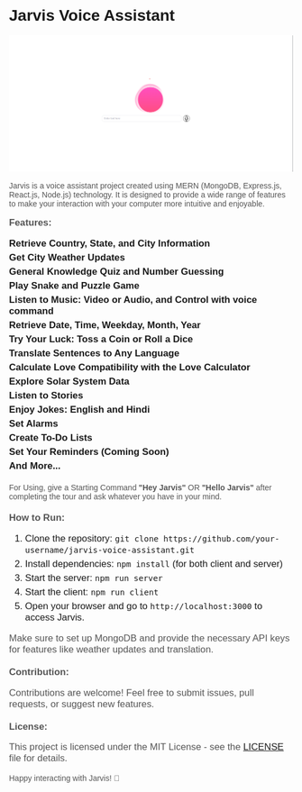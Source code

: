 <!DOCTYPE html>
<html lang="en">

<head>
  <meta charset="UTF-8">
  <meta name="viewport" content="width=device-width, initial-scale=1.0">
  <title>Jarvis Voice Assistant</title>
  <style>
    body {
      font-family: 'Arial', sans-serif;
      margin: 20px;
      padding: 20px;
    }

    h1 {
      color: #333;
    }

    p {
      color: #555;
    }

    img {
      max-width: 100%;
      height: auto;
    }

    .features {
      font-size: 1.2em;
      font-weight: bold;
      margin-bottom: 10px;
    }

    ul {
      list-style-type: none;
      padding: 0;
    }

    li {
      margin-bottom: 5px;
    }

    .usage {
      font-size: 1em;
      margin-top: 20px;
    }

    .how-to-run {
      font-size: 1.2em;
      margin-top: 20px;
    }

    .contribution {
      font-size: 1.2em;
      margin-top: 20px;
    }

    .license {
      font-size: 1.2em;
      margin-top: 20px;
    }
  </style>
</head>

<body>

  <h1>Jarvis Voice Assistant</h1>

  <img src="/jarvis Img.png" alt="Jarvis Logo">
  
  <p>Jarvis is a voice assistant project created using MERN (MongoDB, Express.js, React.js, Node.js) technology. It is designed to provide a wide range of features to make your interaction with your computer more intuitive and enjoyable.</p>

  <div class="features">
    <p>Features:</p>
    <ul>
      <li>Retrieve Country, State, and City Information</li>
      <li>Get City Weather Updates</li>
      <li>General Knowledge Quiz and Number Guessing</li>
      <li>Play Snake and Puzzle Game</li>
      <li>Listen to Music: Video or Audio, and Control with voice command</li>
      <li>Retrieve Date, Time, Weekday, Month, Year</li>
      <li>Try Your Luck: Toss a Coin or Roll a Dice</li>
      <li>Translate Sentences to Any Language</li>
      <li>Calculate Love Compatibility with the Love Calculator</li>
      <li>Explore Solar System Data</li>
      <li>Listen to Stories</li>
      <li>Enjoy Jokes: English and Hindi</li>
      <li>Set Alarms</li>
      <li>Create To-Do Lists</li>
      <li>Set Your Reminders (Coming Soon)</li>
      <li>And More...</li>
    </ul>
  </div>

  <div class="usage">
    <p>For Using, give a Starting Command <strong>"Hey Jarvis"</strong> OR <strong>"Hello Jarvis"</strong> after completing the tour and ask whatever you have in your mind.</p>
  </div>

  <div class="how-to-run">
    <p><strong>How to Run:</strong></p>
    <ol>
      <li>Clone the repository: <code>git clone https://github.com/your-username/jarvis-voice-assistant.git</code></li>
      <li>Install dependencies: <code>npm install</code> (for both client and server)</li>
      <li>Start the server: <code>npm run server</code></li>
      <li>Start the client: <code>npm run client</code></li>
      <li>Open your browser and go to <code>http://localhost:3000</code> to access Jarvis.</li>
    </ol>
    <p>Make sure to set up MongoDB and provide the necessary API keys for features like weather updates and translation.</p>
  </div>

  <div class="contribution">
    <p><strong>Contribution:</strong></p>
    <p>Contributions are welcome! Feel free to submit issues, pull requests, or suggest new features.</p>
  </div>

  <div class="license">
    <p><strong>License:</strong></p>
    <p>This project is licensed under the MIT License - see the <a href="LICENSE">LICENSE</a> file for details.</p>
  </div>

  <p>Happy interacting with Jarvis! 🚀</p>

</body>
</html>
